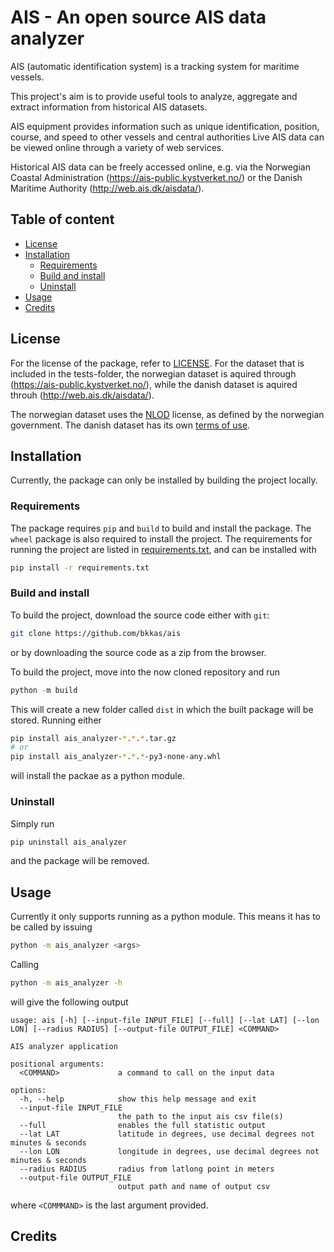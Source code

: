 # AIS - An open source AIS data analyzer

AIS (automatic identification system) is a tracking system for maritime vessels.

This project's aim is to provide useful tools to analyze, aggregate and extract information from historical AIS datasets.

AIS equipment provides information such as unique identification, position, course, and speed to other vessels and central authorities
Live AIS data can be viewed online through a variety of web services.  

Historical AIS data can be freely accessed online, e.g. via the
Norwegian Coastal Administration (https://ais-public.kystverket.no/) or the Danish Maritime Authority (http://web.ais.dk/aisdata/).


## Table of content
  * [License](#license)
  * [Installation](#installation)
    * [Requirements](#requirements)
    * [Build and install](#build-and-install)
    * [Uninstall](#uninstall)
  * [Usage](#usage)
  * [Credits](#credits)

## License
For the license of the package, refer to [LICENSE](LICENSE). 
For the dataset that is included in the tests-folder, the norwegian dataset is aquired through (https://ais-public.kystverket.no/), while the danish dataset is aquired throuh (http://web.ais.dk/aisdata/).

The norwegian dataset uses the [NLOD](https://data.norge.no/nlod/en/2.0) license, as defined by the norwegian government.
The danish dataset has its own [terms of use](https://dma.dk/safety-at-sea/navigational-information/download-data/conditions-for-the-use-of-data).


## Installation
Currently, the package can only be installed by building the project locally. 
### Requirements
The package requires `pip` and `build` to build and install the package.
The `wheel` package is also required to install the project.
The requirements for running the project are listed in [requirements.txt](requirements.txt), and can be installed with
```sh
pip install -r requirements.txt
```

### Build and install
To build the project, download the source code either with `git`:
```sh
git clone https://github.com/bkkas/ais
```
or by downloading the source code as a zip from the browser.

To build the project, move into the now cloned repository and run 
```py
python -m build
```
This will create a new folder called `dist` in which the built package will be stored.
Running either
```sh
pip install ais_analyzer-*.*.*.tar.gz  
# or 
pip install ais_analyzer-*.*.*-py3-none-any.whl
```
will install the packae as a python module.

### Uninstall
Simply run
```sh
pip uninstall ais_analyzer
```
and the package will be removed.

## Usage
Currently it only supports running as a python module.
This means it has to be called by issuing
```sh
python -m ais_analyzer <args>
```

Calling
```sh
python -m ais_analyzer -h
```
will give the following output
```
usage: ais [-h] [--input-file INPUT_FILE] [--full] [--lat LAT] [--lon LON] [--radius RADIUS] [--output-file OUTPUT_FILE] <COMMAND>

AIS analyzer application

positional arguments:
  <COMMAND>             a command to call on the input data

options:
  -h, --help            show this help message and exit
  --input-file INPUT_FILE
                        the path to the input ais csv file(s)
  --full                enables the full statistic output
  --lat LAT             latitude in degrees, use decimal degrees not minutes & seconds
  --lon LON             longitude in degrees, use decimal degrees not minutes & seconds
  --radius RADIUS       radius from latlong point in meters
  --output-file OUTPUT_FILE
                        output path and name of output csv
```
where `<COMMMAND>` is the last argument provided.



## Credits
